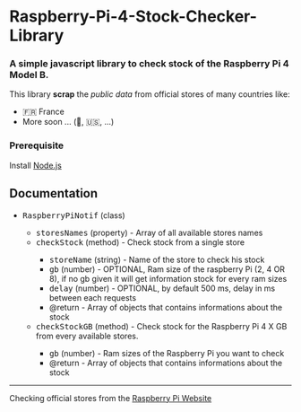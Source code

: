 # Raspberry-Pi-4-Stock-Checker-Library

### A simple javascript library to check stock of the Raspberry Pi 4 Model B.

This library **scrap** the *public data* from official stores of many countries like:
  
  - 🇫🇷 France
  - More soon ... (🏴󠁧󠁢󠁥󠁮󠁧󠁿, 🇺🇸, ...)
 


<h3>Prerequisite</h3>
<p>Install <a href="https://nodejs.org/en/download" target="_blank">Node.js</a>

<h2>Documentation</h2>

<ul>
  <li><kbd>RaspberryPiNotif</kbd> (class)</li>
  <ul>
    <li><kbd>storesNames</kbd> (property) - Array of all available stores names</li>
    <li><kbd>checkStock</kbd> (method) - Check stock from a single store</li>
      <ul>
        <li><kbd>storeName</kbd> (string) - Name of the store to check his stock</li>
        <li><kbd>gb</kbd> (number) - OPTIONAL, Ram size of the raspberry Pi (2, 4 OR 8), if no gb given it will get information stock for every ram sizes</li>
        <li><kbd>delay</kbd> (number) - OPTIONAL, by default 500 ms, delay in ms between each requests</li>
        <li>@return - Array of objects that contains informations about the stock</li>    
      </ul>
    <li><kbd>checkStockGB</kbd> (method) - Check stock for the Raspberry Pi 4 X GB from every available stores.</li>
      <ul>
        <li><kbd>gb</kbd> (number) - Ram sizes of the Raspberry Pi you want to check</li>  
        <li>@return - Array of objects that contains informations about the stock</li>
      </ul>
  </ul>
</ul>


<hr>
Checking official stores from the <a href="https://www.raspberrypi.com/products/raspberry-pi-4-model-b/" target="_blank">Raspberry Pi Website</a> 
